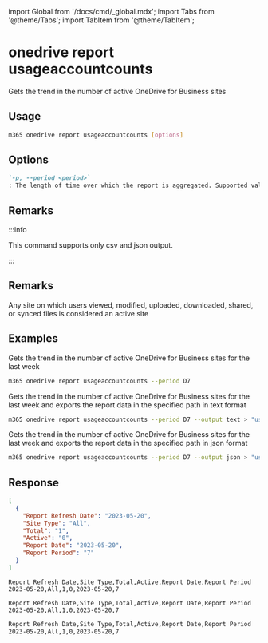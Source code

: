 <!-- DISCLAIMER: All secrets, passwords, and sensitive values in this document are examples only and not real credentials. -->
import Global from '/docs/cmd/_global.mdx';
import Tabs from '@theme/Tabs';
import TabItem from '@theme/TabItem';

# onedrive report usageaccountcounts

Gets the trend in the number of active OneDrive for Business sites

## Usage

```sh
m365 onedrive report usageaccountcounts [options]
```

## Options

```md definition-list
`-p, --period <period>`
: The length of time over which the report is aggregated. Supported values `D7`, `D30`, `D90`, `D180`.
```

<Global />

## Remarks

:::info

This command supports only csv and json output.

:::

## Remarks

Any site on which users viewed, modified, uploaded, downloaded, shared, or synced files is considered an active site

## Examples

Gets the trend in the number of active OneDrive for Business sites for the last week

```sh
m365 onedrive report usageaccountcounts --period D7
```

Gets the trend in the number of active OneDrive for Business sites for the last week and exports the report data in the specified path in text format

```sh
m365 onedrive report usageaccountcounts --period D7 --output text > "usageaccountcounts.txt"
```

Gets the trend in the number of active OneDrive for Business sites for the last week and exports the report data in the specified path in json format

```sh
m365 onedrive report usageaccountcounts --period D7 --output json > "usageaccountcounts.json"
```

## Response

<Tabs>
  <TabItem value="JSON">

  ```json
  [
    {
      "Report Refresh Date": "2023-05-20",
      "Site Type": "All",
      "Total": "1",
      "Active": "0",
      "Report Date": "2023-05-20",
      "Report Period": "7"
    }
  ]
  ```

  </TabItem>
  <TabItem value="Text">

  ```text
  Report Refresh Date,Site Type,Total,Active,Report Date,Report Period
  2023-05-20,All,1,0,2023-05-20,7
  ```

  </TabItem>
  <TabItem value="CSV">

  ```csv
  Report Refresh Date,Site Type,Total,Active,Report Date,Report Period
  2023-05-20,All,1,0,2023-05-20,7
  ```

  </TabItem>
  <TabItem value="Markdown">

  ```md
  Report Refresh Date,Site Type,Total,Active,Report Date,Report Period
  2023-05-20,All,1,0,2023-05-20,7
  ```

  </TabItem>
</Tabs>
